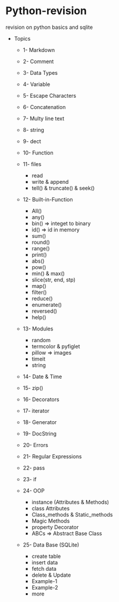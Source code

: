 # Python-revision
revision on python basics and sqlite 

- Topics
  - 1- Markdown
  
  - 2- Comment
  
  - 3- Data Types

  - 4- Variable 
  
  - 5- Escape Characters
  
  - 6- Concatenation
  
  - 7- Multy line text
  
  - 8- string
  
  - 9- dect
  
  - 10- Function
  
  - 11- files
    - read
    - write & append
    - tell() & truncate() & seek()
  
  - 12- Built-in-Function
    - All()
    - any()
    - bin() => integet to binary
    - id() => id in memory
    - sum()
    - round()
    - range()
    - print()
    - abs()
    - pow()
    - min() & max()
    - slice(str, end, stp)
    - map()
    - filter()
    - reduce()
    - enumerate()
    - reversed()
    - help()   
  
  - 13- Modules
    - random
    - termcolor & pyfiglet
    - pillow => images
    - timeit
    - string
        
  - 14- Date & Time
  
  - 15- zip()
  
  - 16- Decorators
  
  - 17- iterator
  
  - 18- Generator
  
  - 19- DocString
  
  - 20- Errors
  
  - 21- Regular Expressions
  
  - 22- pass
  
  - 23- if
  
  - 24- OOP
    - instance (Attributes & Methods)
    - class Attributes
    - Class_methods & Static_methods
    - Magic Methods
    - property Decorator
    - ABCs => Abstract Base Class
  
  - 25- Data Base (SQLite)
    - create table
    - insert data
    - fetch data
    - delete & Update
    - Example-1 
    - Example-2
    - more


